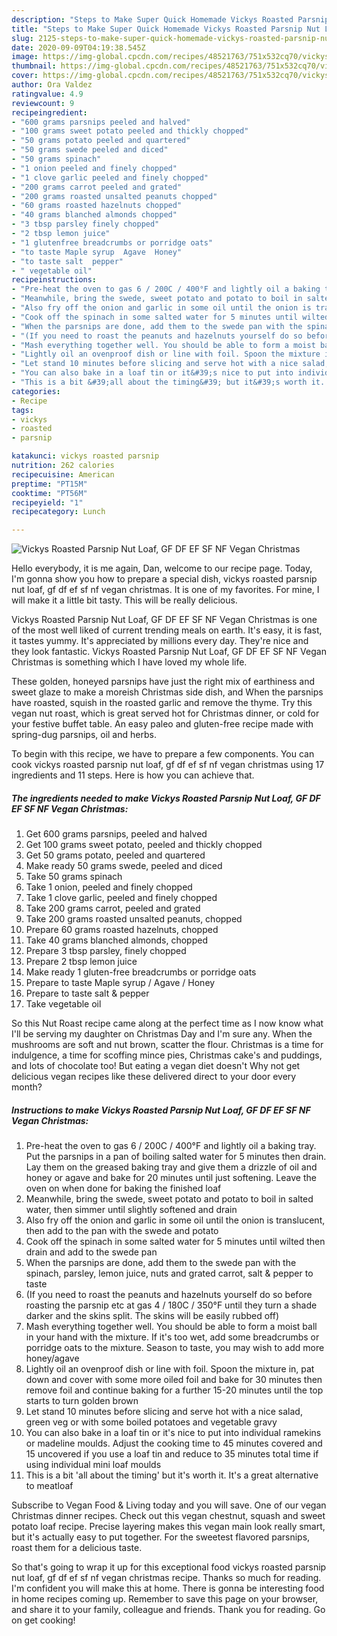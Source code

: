 ```yaml
---
description: "Steps to Make Super Quick Homemade Vickys Roasted Parsnip Nut Loaf, GF DF EF SF NF Vegan Christmas"
title: "Steps to Make Super Quick Homemade Vickys Roasted Parsnip Nut Loaf, GF DF EF SF NF Vegan Christmas"
slug: 2125-steps-to-make-super-quick-homemade-vickys-roasted-parsnip-nut-loaf-gf-df-ef-sf-nf-vegan-christmas
date: 2020-09-09T04:19:38.545Z
image: https://img-global.cpcdn.com/recipes/48521763/751x532cq70/vickys-roasted-parsnip-nut-loaf-gf-df-ef-sf-nf-vegan-christmas-recipe-main-photo.jpg
thumbnail: https://img-global.cpcdn.com/recipes/48521763/751x532cq70/vickys-roasted-parsnip-nut-loaf-gf-df-ef-sf-nf-vegan-christmas-recipe-main-photo.jpg
cover: https://img-global.cpcdn.com/recipes/48521763/751x532cq70/vickys-roasted-parsnip-nut-loaf-gf-df-ef-sf-nf-vegan-christmas-recipe-main-photo.jpg
author: Ora Valdez
ratingvalue: 4.9
reviewcount: 9
recipeingredient:
- "600 grams parsnips peeled and halved"
- "100 grams sweet potato peeled and thickly chopped"
- "50 grams potato peeled and quartered"
- "50 grams swede peeled and diced"
- "50 grams spinach"
- "1 onion peeled and finely chopped"
- "1 clove garlic peeled and finely chopped"
- "200 grams carrot peeled and grated"
- "200 grams roasted unsalted peanuts chopped"
- "60 grams roasted hazelnuts chopped"
- "40 grams blanched almonds chopped"
- "3 tbsp parsley finely chopped"
- "2 tbsp lemon juice"
- "1 glutenfree breadcrumbs or porridge oats"
- "to taste Maple syrup  Agave  Honey"
- "to taste salt  pepper"
- " vegetable oil"
recipeinstructions:
- "Pre-heat the oven to gas 6 / 200C / 400°F and lightly oil a baking tray. Put the parsnips in a pan of boiling salted water for 5 minutes then drain. Lay them on the greased baking tray and give them a drizzle of oil and honey or agave and bake for 20 minutes until just softening. Leave the oven on when done for baking the finished loaf"
- "Meanwhile, bring the swede, sweet potato and potato to boil in salted water, then simmer until slightly softened and drain"
- "Also fry off the onion and garlic in some oil until the onion is translucent, then add to the pan with the swede and potato"
- "Cook off the spinach in some salted water for 5 minutes until wilted then drain and add to the swede pan"
- "When the parsnips are done, add them to the swede pan with the spinach, parsley, lemon juice, nuts and grated carrot, salt &amp; pepper to taste"
- "(If you need to roast the peanuts and hazelnuts yourself do so before roasting the parsnip etc at gas 4 / 180C / 350°F until they turn a shade darker and the skins split. The skins will be easily rubbed off)"
- "Mash everything together well. You should be able to form a moist ball in your hand with the mixture. If it&#39;s too wet, add some breadcrumbs or porridge oats to the mixture. Season to taste, you may wish to add more honey/agave"
- "Lightly oil an ovenproof dish or line with foil. Spoon the mixture in, pat down and cover with some more oiled foil and bake for 30 minutes then remove foil and continue baking for a further 15-20 minutes until the top starts to turn golden brown"
- "Let stand 10 minutes before slicing and serve hot with a nice salad, green veg or with some boiled potatoes and vegetable gravy"
- "You can also bake in a loaf tin or it&#39;s nice to put into individual ramekins or madeline moulds. Adjust the cooking time to 45 minutes covered and 15 uncovered if you use a loaf tin and reduce to 35 minutes total time if using individual mini loaf moulds"
- "This is a bit &#39;all about the timing&#39; but it&#39;s worth it. It&#39;s a great alternative to meatloaf"
categories:
- Recipe
tags:
- vickys
- roasted
- parsnip

katakunci: vickys roasted parsnip 
nutrition: 262 calories
recipecuisine: American
preptime: "PT15M"
cooktime: "PT56M"
recipeyield: "1"
recipecategory: Lunch

---
```



![Vickys Roasted Parsnip Nut Loaf, GF DF EF SF NF Vegan Christmas](https://img-global.cpcdn.com/recipes/48521763/751x532cq70/vickys-roasted-parsnip-nut-loaf-gf-df-ef-sf-nf-vegan-christmas-recipe-main-photo.jpg)

Hello everybody, it is me again, Dan, welcome to our recipe page. Today, I'm gonna show you how to prepare a special dish, vickys roasted parsnip nut loaf, gf df ef sf nf vegan christmas. It is one of my favorites. For mine, I will make it a little bit tasty. This will be really delicious.

Vickys Roasted Parsnip Nut Loaf, GF DF EF SF NF Vegan Christmas is one of the most well liked of current trending meals on earth. It's easy, it is fast, it tastes yummy. It's appreciated by millions every day. They're nice and they look fantastic. Vickys Roasted Parsnip Nut Loaf, GF DF EF SF NF Vegan Christmas is something which I have loved my whole life.

These golden, honeyed parsnips have just the right mix of earthiness and sweet glaze to make a moreish Christmas side dish, and When the parsnips have roasted, squish in the roasted garlic and remove the thyme. Try this vegan nut roast, which is great served hot for Christmas dinner, or cold for your festive buffet table. An easy paleo and gluten-free recipe made with spring-dug parsnips, oil and herbs.


To begin with this recipe, we have to prepare a few components. You can cook vickys roasted parsnip nut loaf, gf df ef sf nf vegan christmas using 17 ingredients and 11 steps. Here is how you can achieve that.

<!--inarticleads1-->

##### The ingredients needed to make Vickys Roasted Parsnip Nut Loaf, GF DF EF SF NF Vegan Christmas:

1. Get 600 grams parsnips, peeled and halved
1. Get 100 grams sweet potato, peeled and thickly chopped
1. Get 50 grams potato, peeled and quartered
1. Make ready 50 grams swede, peeled and diced
1. Take 50 grams spinach
1. Take 1 onion, peeled and finely chopped
1. Take 1 clove garlic, peeled and finely chopped
1. Take 200 grams carrot, peeled and grated
1. Take 200 grams roasted unsalted peanuts, chopped
1. Prepare 60 grams roasted hazelnuts, chopped
1. Take 40 grams blanched almonds, chopped
1. Prepare 3 tbsp parsley, finely chopped
1. Prepare 2 tbsp lemon juice
1. Make ready 1 gluten-free breadcrumbs or porridge oats
1. Prepare to taste Maple syrup / Agave / Honey
1. Prepare to taste salt &amp; pepper
1. Take  vegetable oil


So this Nut Roast recipe came along at the perfect time as I now know what I&#39;ll be serving my daughter on Christmas Day and I&#39;m sure any. When the mushrooms are soft and nut brown, scatter the flour. Christmas is a time for indulgence, a time for scoffing mince pies, Christmas cake&#39;s and puddings, and lots of chocolate too! But eating a vegan diet doesn&#39;t Why not get delicious vegan recipes like these delivered direct to your door every month? 

<!--inarticleads2-->

##### Instructions to make Vickys Roasted Parsnip Nut Loaf, GF DF EF SF NF Vegan Christmas:

1. Pre-heat the oven to gas 6 / 200C / 400°F and lightly oil a baking tray. Put the parsnips in a pan of boiling salted water for 5 minutes then drain. Lay them on the greased baking tray and give them a drizzle of oil and honey or agave and bake for 20 minutes until just softening. Leave the oven on when done for baking the finished loaf
1. Meanwhile, bring the swede, sweet potato and potato to boil in salted water, then simmer until slightly softened and drain
1. Also fry off the onion and garlic in some oil until the onion is translucent, then add to the pan with the swede and potato
1. Cook off the spinach in some salted water for 5 minutes until wilted then drain and add to the swede pan
1. When the parsnips are done, add them to the swede pan with the spinach, parsley, lemon juice, nuts and grated carrot, salt &amp; pepper to taste
1. (If you need to roast the peanuts and hazelnuts yourself do so before roasting the parsnip etc at gas 4 / 180C / 350°F until they turn a shade darker and the skins split. The skins will be easily rubbed off)
1. Mash everything together well. You should be able to form a moist ball in your hand with the mixture. If it&#39;s too wet, add some breadcrumbs or porridge oats to the mixture. Season to taste, you may wish to add more honey/agave
1. Lightly oil an ovenproof dish or line with foil. Spoon the mixture in, pat down and cover with some more oiled foil and bake for 30 minutes then remove foil and continue baking for a further 15-20 minutes until the top starts to turn golden brown
1. Let stand 10 minutes before slicing and serve hot with a nice salad, green veg or with some boiled potatoes and vegetable gravy
1. You can also bake in a loaf tin or it&#39;s nice to put into individual ramekins or madeline moulds. Adjust the cooking time to 45 minutes covered and 15 uncovered if you use a loaf tin and reduce to 35 minutes total time if using individual mini loaf moulds
1. This is a bit &#39;all about the timing&#39; but it&#39;s worth it. It&#39;s a great alternative to meatloaf


Subscribe to Vegan Food &amp; Living today and you will save. One of our vegan Christmas dinner recipes. Check out this vegan chestnut, squash and sweet potato loaf recipe. Precise layering makes this vegan main look really smart, but it&#39;s actually easy to put together. For the sweetest flavored parsnips, roast them for a delicious taste. 

So that's going to wrap it up for this exceptional food vickys roasted parsnip nut loaf, gf df ef sf nf vegan christmas recipe. Thanks so much for reading. I'm confident you will make this at home. There is gonna be interesting food in home recipes coming up. Remember to save this page on your browser, and share it to your family, colleague and friends. Thank you for reading. Go on get cooking!
